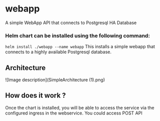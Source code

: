 # webapp
A simple WebApp API that connects to Postgresql HA Database

### Helm chart can be installed using the following command: 
```helm install ./webapp --name webapp```
This installs a simple webapp that connects to a highly available Postgresql database. 

## Architecture
![Image description](SimpleArchitecture (1).png)	

## How does it work ?
  Once the chart is installed, you will be able to access the service via the configured ingress in the webservice.
  You could access POST API 
